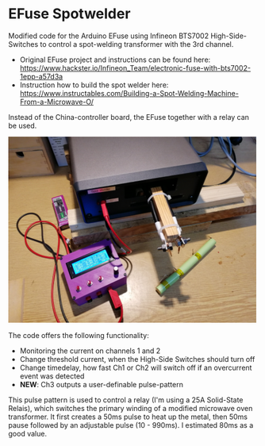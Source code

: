 # EFuse Spotwelder
Modified code for the Arduino EFuse using Infineon BTS7002 High-Side-Switches to control a spot-welding transformer with the 3rd channel.

* Original EFuse project and instructions can be found here: https://www.hackster.io/Infineon_Team/electronic-fuse-with-bts7002-1epp-a57d3a
* Instruction how to build the spot welder here: https://www.instructables.com/Building-a-Spot-Welding-Machine-From-a-Microwave-O/

Instead of the China-controller board, the EFuse together with a relay can be used.

<img src="pictures/spot-welder.jpg" width="500">

The code offers the following functionality:
* Monitoring the current on channels 1 and 2
* Change threshold current, when the High-Side Switches should turn off
* Change timedelay, how fast Ch1 or Ch2 will switch off if an overcurrent event was detected
* **NEW**: Ch3 outputs a user-definable pulse-pattern

This pulse pattern is used to control a relay (I'm using a 25A Solid-State Relais), which switches the primary winding of a modified microwave oven transformer. It first creates a 50ms pulse to heat up the metal, then 50ms pause followed by an adjustable pulse (10 - 990ms). I estimated 80ms as a good value. 
